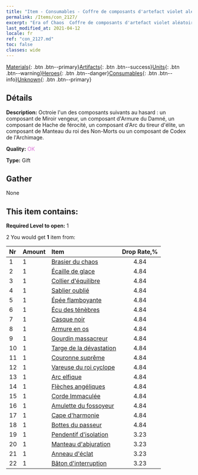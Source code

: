 ```yaml
---
title: "Item - Consumables - Coffre de composants d'artefact violet aléatoire"
permalink: /Items/con_2127/
excerpt: "Era of Chaos  Coffre de composants d'artefact violet aléatoire"
last_modified_at: 2021-04-12
locale: fr
ref: "con_2127.md"
toc: false
classes: wide
---
```

 [Materials](/fr/Items/){: .btn .btn--primary}[Artifacts](/fr/Items/Artifacts/){: .btn .btn--success}[Units](/fr/Items/Units/){: .btn .btn--warning}[Heroes](/fr/Items/Heroes/){: .btn .btn--danger}[Consumables](/fr/Items/Consumables/){: .btn .btn--info}[Unknown](/fr/Items/Unknown/){: .btn .btn--primary}

## Détails
 **Description:** Octroie l'un des composants suivants au hasard : un composant de Miroir vengeur, un composant d'Armure du Damné, un composant de Hache de férocité, un composant d'Arc du tireur d'élite, un composant de Manteau du roi des Non-Morts ou un composant de Codex de l'Archimage.

 **Quality:** <span style="color: #DA70D6">OK</span>

 **Type:** Gift

## Gather

  None

## This item contains:

 **Required Level to open:** 1

 2 You would get **1** item  from:

  | Nr | Amount |     Item    | Drop Rate,% |
  |:---|:-------|:------------|:---------:|
  | 1 | 1 | [Brasier du chaos](/fr/Items/art_140/) | 4.84 | 
  | 2 | 1 | [Écaille de glace](/fr/Items/art_141/) | 4.84 | 
  | 3 | 1 | [Collier d'équilibre](/fr/Items/art_142/) | 4.84 | 
  | 4 | 1 | [Sablier oublié](/fr/Items/art_143/) | 4.84 | 
  | 5 | 1 | [Épée flamboyante](/fr/Items/art_121/) | 4.84 | 
  | 6 | 1 | [Écu des ténèbres](/fr/Items/art_122/) | 4.84 | 
  | 7 | 1 | [Casque noir](/fr/Items/art_123/) | 4.84 | 
  | 8 | 1 | [Armure en os](/fr/Items/art_124/) | 4.84 | 
  | 9 | 1 | [Gourdin massacreur](/fr/Items/art_125/) | 4.84 | 
  | 10 | 1 | [Targe de la dévastation](/fr/Items/art_126/) | 4.84 | 
  | 11 | 1 | [Couronne suprême](/fr/Items/art_127/) | 4.84 | 
  | 12 | 1 | [Vareuse du roi cyclope](/fr/Items/art_128/) | 4.84 | 
  | 13 | 1 | [Arc elfique](/fr/Items/art_103/) | 4.84 | 
  | 14 | 1 | [Flèches angéliques](/fr/Items/art_104/) | 4.84 | 
  | 15 | 1 | [Corde Immaculée](/fr/Items/art_105/) | 4.84 | 
  | 16 | 1 | [Amulette du fossoyeur](/fr/Items/art_129/) | 4.84 | 
  | 17 | 1 | [Cape d'harmonie](/fr/Items/art_130/) | 4.84 | 
  | 18 | 1 | [Bottes du passeur](/fr/Items/art_131/) | 4.84 | 
  | 19 | 1 | [Pendentif d'isolation](/fr/Items/art_136/) | 3.23 | 
  | 20 | 1 | [Manteau d'abjuration](/fr/Items/art_137/) | 3.23 | 
  | 21 | 1 | [Anneau d'éclat](/fr/Items/art_138/) | 3.23 | 
  | 22 | 1 | [Bâton d'interruption](/fr/Items/art_139/) | 3.23 | 
